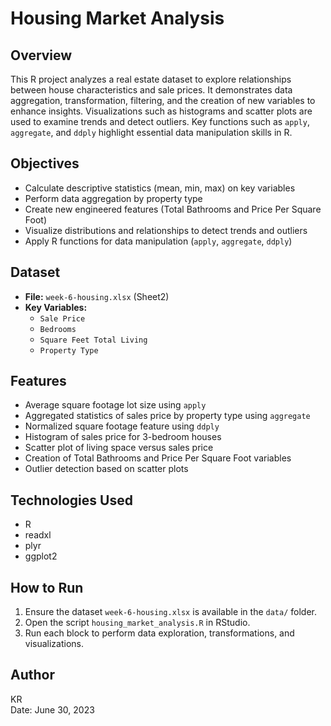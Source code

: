 
# Housing Market Analysis

## Overview
This R project analyzes a real estate dataset to explore relationships between house characteristics and sale prices. It demonstrates data aggregation, transformation, filtering, and the creation of new variables to enhance insights. Visualizations such as histograms and scatter plots are used to examine trends and detect outliers. Key functions such as `apply`, `aggregate`, and `ddply` highlight essential data manipulation skills in R.

## Objectives
- Calculate descriptive statistics (mean, min, max) on key variables
- Perform data aggregation by property type
- Create new engineered features (Total Bathrooms and Price Per Square Foot)
- Visualize distributions and relationships to detect trends and outliers
- Apply R functions for data manipulation (`apply`, `aggregate`, `ddply`)

## Dataset
- **File:** `week-6-housing.xlsx` (Sheet2)
- **Key Variables:**
  - `Sale Price`
  - `Bedrooms`
  - `Square Feet Total Living`
  - `Property Type`

## Features
- Average square footage lot size using `apply`
- Aggregated statistics of sales price by property type using `aggregate`
- Normalized square footage feature using `ddply`
- Histogram of sales price for 3-bedroom houses
- Scatter plot of living space versus sales price
- Creation of Total Bathrooms and Price Per Square Foot variables
- Outlier detection based on scatter plots

## Technologies Used
- R
- readxl
- plyr
- ggplot2

## How to Run
1. Ensure the dataset `week-6-housing.xlsx` is available in the `data/` folder.
2. Open the script `housing_market_analysis.R` in RStudio.
3. Run each block to perform data exploration, transformations, and visualizations.

## Author
KR  
Date: June 30, 2023
